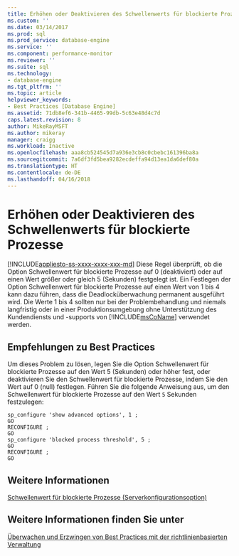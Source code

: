 ```yaml
---
title: Erhöhen oder Deaktivieren des Schwellenwerts für blockierte Prozesse | Microsoft-Dokumentation
ms.custom: ''
ms.date: 03/14/2017
ms.prod: sql
ms.prod_service: database-engine
ms.service: ''
ms.component: performance-monitor
ms.reviewer: ''
ms.suite: sql
ms.technology:
- database-engine
ms.tgt_pltfrm: ''
ms.topic: article
helpviewer_keywords:
- Best Practices [Database Engine]
ms.assetid: 71db8ef6-341b-4465-99db-5c63e48d4c7d
caps.latest.revision: 8
author: MikeRayMSFT
ms.author: mikeray
manager: craigg
ms.workload: Inactive
ms.openlocfilehash: aaa8cb524545d7a936e3cb8c0cbebc161396ba8a
ms.sourcegitcommit: 7a6df3fd5bea9282ecdeffa94d13ea1da6def80a
ms.translationtype: HT
ms.contentlocale: de-DE
ms.lasthandoff: 04/16/2018
---
```

# <a name="increase-or-disable-blocked-process-threshold"></a>Erhöhen oder Deaktivieren des Schwellenwerts für blockierte Prozesse
[!INCLUDE[appliesto-ss-xxxx-xxxx-xxx-md](../../includes/appliesto-ss-xxxx-xxxx-xxx-md.md)]
  Diese Regel überprüft, ob die Option Schwellenwert für blockierte Prozesse auf 0 (deaktiviert) oder auf einen Wert größer oder gleich 5 (Sekunden) festgelegt ist. Ein Festlegen der Option Schwellenwert für blockierte Prozesse auf einen Wert von 1 bis 4 kann dazu führen, dass die Deadlocküberwachung permanent ausgeführt wird. Die Werte 1 bis 4 sollten nur bei der Problembehandlung und niemals langfristig oder in einer Produktionsumgebung ohne Unterstützung des Kundendiensts und -supports von [!INCLUDE[msCoName](../../includes/msconame-md.md)] verwendet werden.  
  
## <a name="best-practices-recommendations"></a>Empfehlungen zu Best Practices  
 Um dieses Problem zu lösen, legen Sie die Option Schwellenwert für blockierte Prozesse auf den Wert 5 (Sekunden) oder höher fest, oder deaktivieren Sie den Schwellenwert für blockierte Prozesse, indem Sie den Wert auf 0 (null) festlegen. Führen Sie die folgende Anweisung aus, um den Schwellenwert für blockierte Prozesse auf den Wert `5` Sekunden festzulegen:  
  
```  
sp_configure 'show advanced options', 1 ;  
GO  
RECONFIGURE ;  
GO  
sp_configure 'blocked process threshold', 5 ;  
GO  
RECONFIGURE ;  
GO  
```  
  
## <a name="for-more-information"></a>Weitere Informationen  
 [Schwellenwert für blockierte Prozesse (Serverkonfigurationsoption)](../../database-engine/configure-windows/blocked-process-threshold-server-configuration-option.md)  
  
## <a name="see-also"></a>Weitere Informationen finden Sie unter  
 [Überwachen und Erzwingen von Best Practices mit der richtlinienbasierten Verwaltung](../../relational-databases/policy-based-management/monitor-and-enforce-best-practices-by-using-policy-based-management.md)  
  
  

